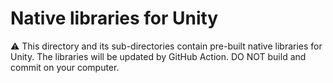 # Native libraries for Unity

⚠ This directory and its sub-directories contain pre-built native libraries for Unity. The libraries will be updated by GitHub Action. DO NOT build and commit on your computer.